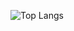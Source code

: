  ![Top Langs](https://github-readme-stats.vercel.app/api/top-langs/?username=Lightmean03&hide=javascript,css,scss,html&theme=tokyonight)


<!--
**Lightmean03/Lightmean03** is a ✨ _special_ ✨ repository because its `README.md` (this file) appears on your GitHub profile.

Here are some ideas to get you started:

- 🔭 I’m currently working on ...
- 🌱 I’m currently learning ...
- 👯 I’m looking to collaborate on ...
- 🤔 I’m looking for help with ...
- 💬 Ask me about ...
- 📫 How to reach me: ...
- 😄 Pronouns: ...
- ⚡ Fun fact: ...
-->
